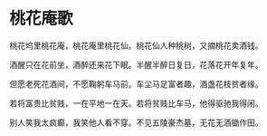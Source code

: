 # 桃花庵歌

桃花坞里桃花庵，桃花庵里桃花仙。桃花仙人种桃树，又摘桃花卖酒钱。

酒醒只在花前坐，酒醉还来花下眠。半醒半醉日复日，花落花开年复年。

但愿老死花酒间，不愿鞠躬车马前。车尘马足富者趣，酒盏花枝贫者缘。

若将富贵比贫贱，一在平地一在天。若将贫贱比车马，他得驱驰我得闲。

别人笑我太疯癫，我笑他人看不穿。不见五陵豪杰墓，无花无酒锄作田。
